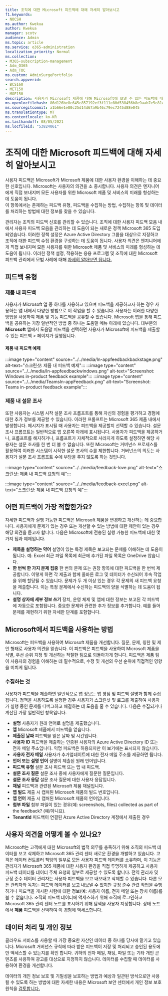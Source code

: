 ```yaml
---
title: 조직에 대한 Microsoft 피드백에 대해 자세히 알아보시고
f1.keywords:
- NOCSH
ms.author: Kwekua
author: Kwekua
manager: scotv
audience: Admin
ms.topic: article
ms.service: o365-administration
localization_priority: Normal
ms.collection:
- M365-subscription-management
- Adm_O365
- Adm_TOC
ms.custom: AdminSurgePortfolio
search.appverid:
- BCS160
- MET150
- MOE150
description: 사용자가 Microsoft 제품에 대해 Microsoft에 보낼 수 있는 피드백에 대해 자세히 알아보습니다.
ms.openlocfilehash: 86d126be8c645c857192ef3f111e80d538456b8e9aab7e5c8143aadfdae752fb
ms.sourcegitcommit: a1b66e1e80c25d14d67a9b46c79ec7245d88e045
ms.translationtype: MT
ms.contentlocale: ko-KR
ms.lasthandoff: 08/05/2021
ms.locfileid: "53824061"
---
```

# <a name="learn-about-microsoft-feedback-for-your-organization"></a>조직에 대한 Microsoft 피드백에 대해 자세히 알아보시고

사용자 피드백은 Microsoft가 Microsoft 제품에 대한 사용자 환경을 이해하는 데 중요한 신호입니다. Microsoft는 사용자의 의견을 소 중시합니다. 사용자 의견은 엔지니어에게 직접 보내지며 모든 사용자를 위한 Microsoft 제품 및 서비스의 미래를 형성하는 데 도움이 됩니다.  
이 항목에서는 존재하는 피드백 유형, 피드백을 수집하는 방법, 수집하는 항목 및 데이터를 처리하는 방법에 대한 정보를 찾을 수 있습니다.

관리자는 조직의 피드백 신호를 관리할 수 있습니다. 조직에 대한 사용자 피드백 모음 내에서 사용자 피드백 모음을 관리하는 데 도움이 되는 새로운 정책 Microsoft 365 도입되었습니다. 이러한 정책 설정은 Azure Active Directory 그룹을 대상으로 지정하고 조직에 대한 피드백 수집 환경을 구성하는 데 도움이 됩니다. 사용자 의견은 엔지니어에게 직접 보내지며 모든 사용자를 위한 Microsoft 제품 및 서비스의 미래를 형성하는 데 도움이 됩니다. 이러한 정책 설정, 적용하는 응용 프로그램 및 조직에 대한 Microsoft 피드백 관리에서 모범 사례에 대해 [자세히 알아보면 됩니다.](../manage/manage-feedback-ms-org.md)

## <a name="feedback-types"></a>피드백 유형

### <a name="in-product-feedback"></a>제품 내 피드백

사용자가 Microsoft 앱 중 하나를 사용하고 있으며 피드백을 제공하고자 하는 경우 사용하는 앱 내에서 다양한 방법으로 이 작업을 할 수 있습니다. 사용자는 이러한 다양한 방법을 사용하여 제품 및 기능 피드백을 공유할 수 있습니다. Microsoft 앱을 통해 피드백을 공유하는 가장 일반적인 방법 중 하나는 도움말 메뉴 아래에 있습니다. 대부분의 **Microsoft** 앱에서 도움말 피드백을 선택하면 사용자가 Microsoft에 피드백을 제출할 수 있는 피드백  >   페이지가 실행됩니다.

#### <a name="in-product-feedback-examples"></a>제품 내 피드백 예제

:::image type="content" source="../../media/In-appfeedbackbackstage.png" alt-text="스크린샷: 제품 내 피드백 예제":::
:::image type="content" source="../../media/In-appfeedbackwindows.png" alt-text="Screenshot: Windows in-product feedback example":::
:::image type="content" source="../../media/TeamsIn-appFeedback.png" alt-text="Screenshot: Teams in-product feedback example":::

### <a name="in-product-surveys"></a>제품 내 설문 조사

또한 사용자는 시스템 시작 설문 조사 프롬프트를 통해 자신의 경험을 평가하고 경험에 대한 추가 정보를 제공할 수 있습니다. 이러한 프롬프트는 Microsoft 365 제품 내에서 발생합니다. 메시지가 표시될 때 사용자는 피드백을 제공할지 선택할 수 있습니다. 설문 조사 프롬프트는 일반적으로 앱 오른쪽 아래에 표시됩니다. 사용자가 피드백을 제공하거나, 프롬프트를 해지하거나, 프롬프트가 자체적으로 사라지게 하도록 설정하면 해당 사용자는 설문 조사를 한 번 더 볼 수 없습니다. 또한 Microsoft는 거버넌스 프로세스를 활용하여 이러한 시스템이 시작한 설문 조사의 수를 제한합니다.  거버넌스의 의도는 사용자가 설문 조사 프롬프트 수에 부담을 주지 않도록 하는 것입니다.

:::image type="content" source="../../media/feedback-love.png" alt-text="스크린샷: 제품 내 피드백 요청의 예":::

:::image type="content" source="../../media/feedback-excel.png" alt-text="스크린샷: 제품 내 피드백 요청의 예":::

## <a name="what-kind-of-feedback-is-best"></a>어떤 피드백이 가장 적합한가요?

자세한 피드백과 실행 가능한 피드백은 Microsoft 제품을 변경하고 개선하는 데 중요합니다. 사용자에게 문제가 있는 경우 또는 개선할 수 있는 방법에 대한 제안이 있는 경우 해당 의견을 듣고자 합니다. 다음은 Microsoft에 전송된 실행 가능한 피드백에 대한 몇 가지 팁과 예제입니다.

- **제목을 설명하는 약어**   설명이 있는 특정 제목은 보고되는 문제를 이해하는 데 도움이 됩니다. 예: Excel 최근 파일  목록에 최근에 추가된 파일 목록은 OneDrive 않습니다.
- **한 번씩 한 가지 문제 집중**   한 번의 문제 또는 권장 항목에 대한 피드백을 한 번씩 제공합니다. 이렇게 하면 각 제출과 함께 올바른 로그 및 데이터가 수신되어 후속 작업을 위해 할당될 수 있습니다. 문제가 두 개 이상 있는 경우 각 문제의 새 피드백 요청을 제출합니다. 이는 특정 문제에서 수신하는 피드백의 양을 식별하는 데 도움이 됩니다.
- **설명 상자에 세부 정보 쓰기**   장치, 운영 체제 및 앱에 대한 정보는 보고된 각 피드백에 자동으로 포함됩니다. 중요한 문제와 관련한 추가 정보를 추가합니다. 예를 들어 문제를 재현하기 위한 자세한 단계를 포함합니다.

## <a name="how-microsoft-uses-feedback"></a>Microsoft에서 피드백을 사용하는 방법

Microsoft는 피드백을 사용하여 Microsoft 제품을 개선합니다. 질문, 문제, 칭찬 및 제안 형태로 사용자 의견을 얻습니다. 이 피드백은 피드백을 사용하여 Microsoft 제품을 식별, 우선 순위 지정 및 개선하는 적절한 팀으로 되돌아가게 합니다. 피드백은 제품 팀이 사용자의 경험을 이해하는 데 필수적으로, 수정 및 개선의 우선 순위에 직접적인 영향을 미치게 됩니다.

### <a name="what-do-we-collect"></a>수집하는 것

사용자가 피드백을 제출하면 일반적으로 앱 정보는 앱 평점 및 피드백 설명과 함께 수집됩니다.  정책을 사용하도록 설정한 경우 사용자가 스크린샷 및 로그를 제출하여 사용자가 실행 중인 문제를 디버그하고 해결하는 데 도움을 줄 수 있습니다. 다음은 수집되거나 계산된 가장 일반적인 항목입니다.

- **설명**   사용자가 원래 언어로 설명을 제출했습니다.
- **앱**   Microsoft 제품에서 피드백을 얻습니다.
- **제출된 날짜**   피드백을 얻은 날짜 및 시간입니다.
- **사용자 ID**   피드백을 제출하는 인증된 사용자의 Azure Active Directory ID 또는 전자 메일 주소입니다. 익명 피드백은 허용되지만 이 보기에는 표시되지 않습니다.
- **사용자 전자 메일**   사용자가 추가업데이트에 대한 전자 메일 주소를 제공하면 됩니다.
- **언어 또는 설명 언어**   설명이 제출된 원래 언어입니다.
- **피드백 유형**   설문 조사 피드백 또는 앱 내 피드백.
- **설문 조사 질문**   설문 조사 중에 사용자에게 질문한 질문입니다.
- **설문 조사 응답**   설문 조사 질문에 대한 사용자 응답입니다.
- **채널**   피드백과 관련된 Microsoft 제품 채널입니다.
- **앱 빌드**   제출 시 캡처된 Microsoft 제품의 빌드 번호입니다.
- **앱 언어**   제출 시 캡처된 Microsoft 제품의 언어입니다.
- **첨부 파일**   첨부 파일이 있는 경우(예: screenshots, files) collected as part of the feedback? (예/아니요).
- **TenantId**   피드백이 연결된 Azure Active Directory 계정에서 제출된 경우

## <a name="how-can-i-see-my-users-feedback"></a>사용자 의견을 어떻게 볼 수 있나요?

Microsoft는 고객에게 대한 Microsoft의 법적 의무를 충족하기 위해 조직의 피드백 데이터를 보고 삭제하고 Microsoft 365 관리 센터 새로운 환경을 개발하고 있습니다. 고객은 데이터 컨트롤러 책임의 일부로 모든 사용자 피드백 데이터를 소유하며, 이 기능은 관리자가 Microsoft 365 제품에 대한 사용자 환경을 직접 투명하게 제공하고 사용자 피드백 데이터를 데이터 주체 요청의 일부로 제공할 수 있도록 합니다. 전역 관리자 및 규정 준수 데이터 관리자는 사용자 피드백을 보고 내보내고 삭제할 수 있습니다. 다른 모든 관리자와 독자는 피드백 데이터를 보고 내보낼 수 있지만 규정 준수 관련 작업을 수행하거나 피드백을 게시한 사람에 대한 정보(예: 사용자 이름, 전자 메일 또는 장치 이름)를 볼 수 없습니다. 조직의 피드백 데이터에 액세스하기 위해 조직에 로그인하고 Microsoft 365 관리 센터 노드를 표시하기 위해 탐색을 사용자 지정합니다. 상태 노드에서 **제품** 피드백을 선택하여 이 경험에 액세스합니다.

## <a name="data-handling-and-privacy"></a>데이터 처리 및 개인 정보

클라우드 서비스를 사용할 때 가장 중요한 자산인 데이터 중 하나를 당사에 맡기고 있습니다. Microsoft 거버넌스 규칙에 따라 받은 피드백이 저장 및 처리되고 승인된 용도에만 액세스할 수 있는지를 확인 합니다. 귀하의 전자 메일, 채팅, 파일 또는 기타 개인 콘텐츠를 사용하여 광고를 대상으로 지정하지 않습니다. 데이터를 수집할 때 데이터를 사용하여 환경을 개선합니다.

데이터의 개인 정보 보호 및 기밀성을 보호하는 방법과 예상과 일관된 방식으로만 사용될 수 있도록 하는 방법에 대한 자세한 내용은 Microsoft 보안 센터에서 개인 정보 보호 원칙을 [검토합니다.](https://www.microsoft.com/trust-center/privacy)
